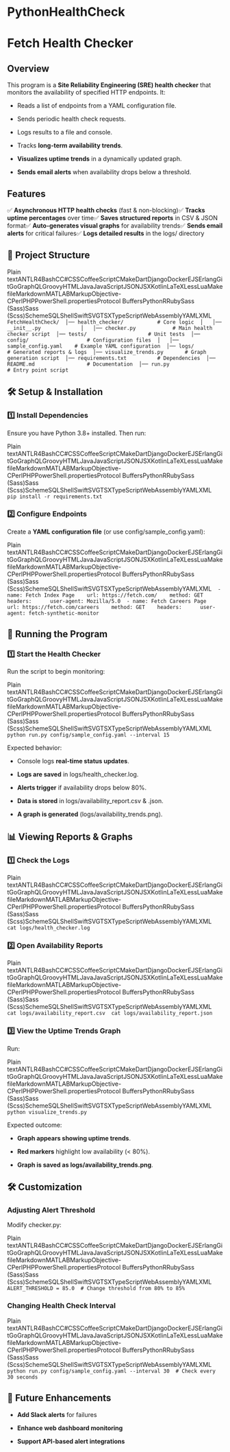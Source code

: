 # PythonHealthCheck

Fetch Health Checker
====================

Overview
--------

This program is a **Site Reliability Engineering (SRE) health checker** that monitors the availability of specified HTTP endpoints. It:

*   Reads a list of endpoints from a YAML configuration file.
    
*   Sends periodic health check requests.
    
*   Logs results to a file and console.
    
*   Tracks **long-term availability trends**.
    
*   **Visualizes uptime trends** in a dynamically updated graph.
    
*   **Sends email alerts** when availability drops below a threshold.
    

Features
--------

✅ **Asynchronous HTTP health checks** (fast & non-blocking)✅ **Tracks uptime percentages** over time✅ **Saves structured reports** in CSV & JSON format✅ **Auto-generates visual graphs** for availability trends✅ **Sends email alerts** for critical failures✅ **Logs detailed results** in the logs/ directory

📂 Project Structure
--------------------

Plain textANTLR4BashCC#CSSCoffeeScriptCMakeDartDjangoDockerEJSErlangGitGoGraphQLGroovyHTMLJavaJavaScriptJSONJSXKotlinLaTeXLessLuaMakefileMarkdownMATLABMarkupObjective-CPerlPHPPowerShell.propertiesProtocol BuffersPythonRRubySass (Sass)Sass (Scss)SchemeSQLShellSwiftSVGTSXTypeScriptWebAssemblyYAMLXML`   FetchHealthCheck/  │── health_checker/           # Core logic  │   │── __init__.py             │   │── checker.py            # Main health checker script  │── tests/                    # Unit tests  │── config/                   # Configuration files  │   │── sample_config.yaml    # Example YAML configuration  │── logs/                     # Generated reports & logs  │── visualize_trends.py       # Graph generation script  │── requirements.txt          # Dependencies  │── README.md                 # Documentation  │── run.py                    # Entry point script   `

🛠️ Setup & Installation
------------------------

### **1️⃣ Install Dependencies**

Ensure you have Python 3.8+ installed. Then run:

Plain textANTLR4BashCC#CSSCoffeeScriptCMakeDartDjangoDockerEJSErlangGitGoGraphQLGroovyHTMLJavaJavaScriptJSONJSXKotlinLaTeXLessLuaMakefileMarkdownMATLABMarkupObjective-CPerlPHPPowerShell.propertiesProtocol BuffersPythonRRubySass (Sass)Sass (Scss)SchemeSQLShellSwiftSVGTSXTypeScriptWebAssemblyYAMLXML`   pip install -r requirements.txt   `

### **2️⃣ Configure Endpoints**

Create a **YAML configuration file** (or use config/sample\_config.yaml):

Plain textANTLR4BashCC#CSSCoffeeScriptCMakeDartDjangoDockerEJSErlangGitGoGraphQLGroovyHTMLJavaJavaScriptJSONJSXKotlinLaTeXLessLuaMakefileMarkdownMATLABMarkupObjective-CPerlPHPPowerShell.propertiesProtocol BuffersPythonRRubySass (Sass)Sass (Scss)SchemeSQLShellSwiftSVGTSXTypeScriptWebAssemblyYAMLXML`   - name: Fetch Index Page    url: https://fetch.com/    method: GET    headers:      user-agent: Mozilla/5.0  - name: Fetch Careers Page    url: https://fetch.com/careers    method: GET    headers:      user-agent: fetch-synthetic-monitor   `

🚀 Running the Program
----------------------

### **1️⃣ Start the Health Checker**

Run the script to begin monitoring:

Plain textANTLR4BashCC#CSSCoffeeScriptCMakeDartDjangoDockerEJSErlangGitGoGraphQLGroovyHTMLJavaJavaScriptJSONJSXKotlinLaTeXLessLuaMakefileMarkdownMATLABMarkupObjective-CPerlPHPPowerShell.propertiesProtocol BuffersPythonRRubySass (Sass)Sass (Scss)SchemeSQLShellSwiftSVGTSXTypeScriptWebAssemblyYAMLXML`   python run.py config/sample_config.yaml --interval 15   `

Expected behavior:

*   Console logs **real-time status updates**.
    
*   **Logs are saved** in logs/health\_checker.log.
    
*   **Alerts trigger** if availability drops below 80%.
    
*   **Data is stored** in logs/availability\_report.csv & .json.
    
*   **A graph is generated** (logs/availability\_trends.png).
    

📊 Viewing Reports & Graphs
---------------------------

### **1️⃣ Check the Logs**

Plain textANTLR4BashCC#CSSCoffeeScriptCMakeDartDjangoDockerEJSErlangGitGoGraphQLGroovyHTMLJavaJavaScriptJSONJSXKotlinLaTeXLessLuaMakefileMarkdownMATLABMarkupObjective-CPerlPHPPowerShell.propertiesProtocol BuffersPythonRRubySass (Sass)Sass (Scss)SchemeSQLShellSwiftSVGTSXTypeScriptWebAssemblyYAMLXML`   cat logs/health_checker.log   `

### **2️⃣ Open Availability Reports**

Plain textANTLR4BashCC#CSSCoffeeScriptCMakeDartDjangoDockerEJSErlangGitGoGraphQLGroovyHTMLJavaJavaScriptJSONJSXKotlinLaTeXLessLuaMakefileMarkdownMATLABMarkupObjective-CPerlPHPPowerShell.propertiesProtocol BuffersPythonRRubySass (Sass)Sass (Scss)SchemeSQLShellSwiftSVGTSXTypeScriptWebAssemblyYAMLXML`   cat logs/availability_report.csv  cat logs/availability_report.json   `

### **3️⃣ View the Uptime Trends Graph**

Run:

Plain textANTLR4BashCC#CSSCoffeeScriptCMakeDartDjangoDockerEJSErlangGitGoGraphQLGroovyHTMLJavaJavaScriptJSONJSXKotlinLaTeXLessLuaMakefileMarkdownMATLABMarkupObjective-CPerlPHPPowerShell.propertiesProtocol BuffersPythonRRubySass (Sass)Sass (Scss)SchemeSQLShellSwiftSVGTSXTypeScriptWebAssemblyYAMLXML`   python visualize_trends.py   `

Expected outcome:

*   **Graph appears showing uptime trends**.
    
*   **Red markers** highlight low availability (< 80%).
    
*   **Graph is saved as logs/availability\_trends.png**.
    

🛠️ Customization
-----------------

### **Adjusting Alert Threshold**

Modify checker.py:

Plain textANTLR4BashCC#CSSCoffeeScriptCMakeDartDjangoDockerEJSErlangGitGoGraphQLGroovyHTMLJavaJavaScriptJSONJSXKotlinLaTeXLessLuaMakefileMarkdownMATLABMarkupObjective-CPerlPHPPowerShell.propertiesProtocol BuffersPythonRRubySass (Sass)Sass (Scss)SchemeSQLShellSwiftSVGTSXTypeScriptWebAssemblyYAMLXML`   ALERT_THRESHOLD = 85.0  # Change threshold from 80% to 85%   `

### **Changing Health Check Interval**

Plain textANTLR4BashCC#CSSCoffeeScriptCMakeDartDjangoDockerEJSErlangGitGoGraphQLGroovyHTMLJavaJavaScriptJSONJSXKotlinLaTeXLessLuaMakefileMarkdownMATLABMarkupObjective-CPerlPHPPowerShell.propertiesProtocol BuffersPythonRRubySass (Sass)Sass (Scss)SchemeSQLShellSwiftSVGTSXTypeScriptWebAssemblyYAMLXML`   python run.py config/sample_config.yaml --interval 30  # Check every 30 seconds   `

🚀 Future Enhancements
----------------------

*   **Add Slack alerts** for failures
    
*   **Enhance web dashboard monitoring**
    
*   **Support API-based alert integrations**